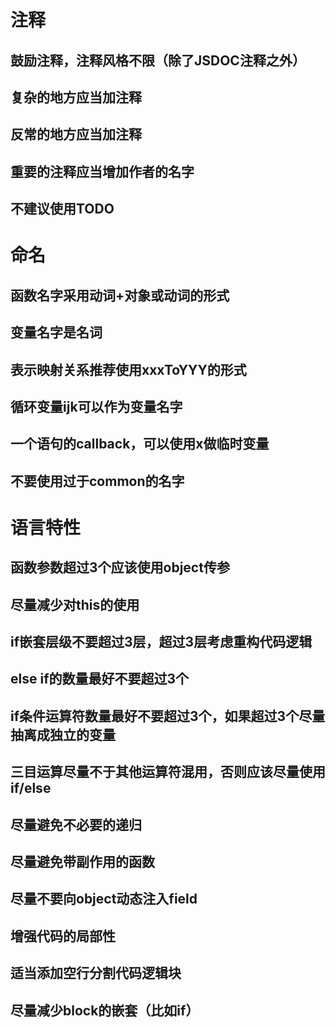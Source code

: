 # 注释

## 鼓励注释，注释风格不限（除了JSDOC注释之外）

## 复杂的地方应当加注释

## 反常的地方应当加注释

## 重要的注释应当增加作者的名字

## 不建议使用TODO

# 命名

## 函数名字采用动词+对象或动词的形式

## 变量名字是名词

## 表示映射关系推荐使用xxxToYYY的形式

## 循环变量ijk可以作为变量名字

## 一个语句的callback，可以使用x做临时变量

## 不要使用过于common的名字

# 语言特性

## 函数参数超过3个应该使用object传参

## 尽量减少对this的使用

## if嵌套层级不要超过3层，超过3层考虑重构代码逻辑

## else if的数量最好不要超过3个

## if条件运算符数量最好不要超过3个，如果超过3个尽量抽离成独立的变量

## 三目运算尽量不于其他运算符混用，否则应该尽量使用if/else

## 尽量避免不必要的递归

## 尽量避免带副作用的函数

## 尽量不要向object动态注入field

## 增强代码的局部性

## 适当添加空行分割代码逻辑块

## 尽量减少block的嵌套（比如if）
